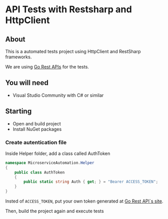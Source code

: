 # API Tests with Restsharp and HttpClient 


## About 
This is a automated tests project using HttpClient and RestSharp frameworks. 

We are using [Go Rest APIs](https://gorest.co.in/) for the tests. 


## You will need
- Visual Studio Community with C# or similar

## Starting
- Open and build project 
- Install NuGet packages 


### Create autentication file 
Inside Helper folder, add a class called AuthToken

```c#
namespace MicroserviceAutomation.Helper
{
    public class AuthToken
    {
        public static string Auth { get; } = "Bearer ACCESS_TOKEN";
    }
}
```

Insted of `ACCESS_TOKEN`, put your own token generated at [Go Rest API`s site](https://gorest.co.in/).  

Then, build the project again and execute tests 
